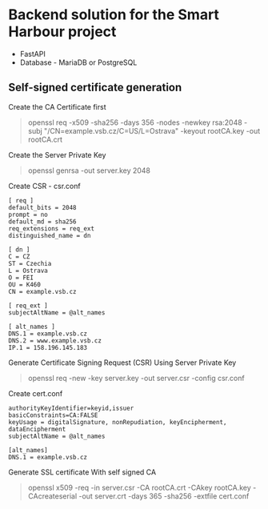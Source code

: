 # Backend solution for the Smart Harbour project
* FastAPI
* Database - MariaDB or PostgreSQL

## Self-signed certificate generation
Create the CA Certificate first
> openssl req -x509 -sha256 -days 356 -nodes -newkey rsa:2048 -subj "/CN=example.vsb.cz/C=US/L=Ostrava" -keyout rootCA.key -out rootCA.crt

Create the Server Private Key
> openssl genrsa -out server.key 2048

Create CSR - csr.conf

~~~
[ req ]
default_bits = 2048
prompt = no
default_md = sha256
req_extensions = req_ext
distinguished_name = dn

[ dn ]
C = CZ
ST = Czechia
L = Ostrava
O = FEI
OU = K460
CN = example.vsb.cz

[ req_ext ]
subjectAltName = @alt_names

[ alt_names ]
DNS.1 = example.vsb.cz
DNS.2 = www.example.vsb.cz
IP.1 = 158.196.145.183
~~~

Generate Certificate Signing Request (CSR) Using Server Private Key
> openssl req -new -key server.key -out server.csr -config csr.conf

Create cert.conf

~~~
authorityKeyIdentifier=keyid,issuer
basicConstraints=CA:FALSE
keyUsage = digitalSignature, nonRepudiation, keyEncipherment, dataEncipherment
subjectAltName = @alt_names

[alt_names]
DNS.1 = example.vsb.cz
~~~

Generate SSL certificate With self signed CA
> openssl x509 -req -in server.csr -CA rootCA.crt -CAkey rootCA.key -CAcreateserial -out server.crt -days 365 -sha256 -extfile cert.conf